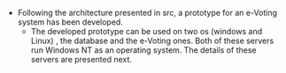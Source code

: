 * Following the architecture presented in src, a prototype for an e-Voting system has been developed.
  * The developed prototype can be used on two os (windows and Linux) , the database and the e-Voting ones. Both of these servers run Windows NT as an operating system. The details of these servers are presented next.
